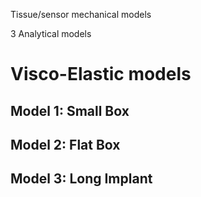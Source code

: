 Tissue/sensor mechanical models 

3 Analytical models

# Visco-Elastic models

## Model 1: Small Box
 
## Model 2: Flat Box

## Model 3: Long Implant